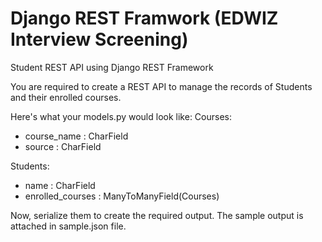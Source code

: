 # Django REST Framwork (EDWIZ Interview Screening)
Student REST API using Django REST Framework

You are required to create a REST API to manage the records of Students and their enrolled courses.

Here's what your models.py would look like:
Courses:
  + course_name : CharField
  + source : CharField

Students:
  + name : CharField
  + enrolled_courses : ManyToManyField(Courses)


Now, serialize them to create the required output. The sample output is attached in sample.json file.
